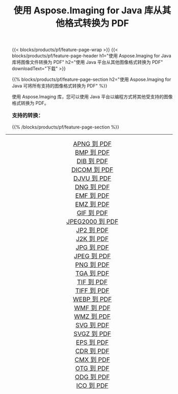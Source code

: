 ﻿---
title: 使用 Aspose.Imaging for Java 库从其他格式转换为 PDF 
weight: 3920
url: /zh-hans/java/conversion/to/pdf/ 
lang: zh-hans
langdirlevel: 2
locales: zh-hans,ja,it,ru,de,es,fr,nl,id,lt,pl,pt,vi,tr,ko,zh-hant,ar,hi,th,sv,cs,uk,he
description: 使用 Aspose.Imaging，您可以使用 Java 从其他格式转换为 PDF
---

{{< blocks/products/pf/feature-page-wrap >}}
{{< blocks/products/pf/feature-page-header h1="使用 Aspose.Imaging for Java 库将图像文件转换为 PDF" h2="使用 Java 平台从其他图像格式转换为 PDF" downloadText="下载" >}}


{{% blocks/products/pf/feature-page-section  h2="使用 Aspose.Imaging for Java 可将所有支持的图像格式转换为 PDF" %}}
<p align=justify>使用 Aspose.Imaging 库，您可以使用 Java 平台以编程方式将其他受支持的图像格式转换为 PDF。</p>
<h3 style="margin-top:16px;">
支持的转换：
</h3>
{{% /blocks/products/pf/feature-page-section %}}
<div class="container-fluid productfamilypage bg-gray">
    <div class="convertypes bg-gray agp-content section">
        <div class="container">
		<hr style="margin-left:-20px;"/>
		<div class="row other-converters" style="gap: 10px;font-size: 19px;text-align:center;">
		    <div class='col-md-3 other-converter remove-lp remove-rp'><a href="/imaging/zh-hans/java/conversion/apng-to-pdf/" style="padding:15px;">APNG 到 PDF</a></div>
<div class='col-md-3 other-converter remove-lp remove-rp'><a href="/imaging/zh-hans/java/conversion/bmp-to-pdf/" style="padding:15px;">BMP 到 PDF</a></div>
<div class='col-md-3 other-converter remove-lp remove-rp'><a href="/imaging/zh-hans/java/conversion/dib-to-pdf/" style="padding:15px;">DIB 到 PDF</a></div>
<div class='col-md-3 other-converter remove-lp remove-rp'><a href="/imaging/zh-hans/java/conversion/dicom-to-pdf/" style="padding:15px;">DICOM 到 PDF</a></div>
<div class='col-md-3 other-converter remove-lp remove-rp'><a href="/imaging/zh-hans/java/conversion/djvu-to-pdf/" style="padding:15px;">DJVU 到 PDF</a></div>
<div class='col-md-3 other-converter remove-lp remove-rp'><a href="/imaging/zh-hans/java/conversion/dng-to-pdf/" style="padding:15px;">DNG 到 PDF</a></div>
<div class='col-md-3 other-converter remove-lp remove-rp'><a href="/imaging/zh-hans/java/conversion/emf-to-pdf/" style="padding:15px;">EMF 到 PDF</a></div>
<div class='col-md-3 other-converter remove-lp remove-rp'><a href="/imaging/zh-hans/java/conversion/emz-to-pdf/" style="padding:15px;">EMZ 到 PDF</a></div>
<div class='col-md-3 other-converter remove-lp remove-rp'><a href="/imaging/zh-hans/java/conversion/gif-to-pdf/" style="padding:15px;">GIF 到 PDF</a></div>
<div class='col-md-3 other-converter remove-lp remove-rp'><a href="/imaging/zh-hans/java/conversion/jpeg2000-to-pdf/" style="padding:15px;">JPEG2000 到 PDF</a></div>
<div class='col-md-3 other-converter remove-lp remove-rp'><a href="/imaging/zh-hans/java/conversion/jp2-to-pdf/" style="padding:15px;">JP2 到 PDF</a></div>
<div class='col-md-3 other-converter remove-lp remove-rp'><a href="/imaging/zh-hans/java/conversion/j2k-to-pdf/" style="padding:15px;">J2K 到 PDF</a></div>
<div class='col-md-3 other-converter remove-lp remove-rp'><a href="/imaging/zh-hans/java/conversion/jpg-to-pdf/" style="padding:15px;">JPG 到 PDF</a></div>
<div class='col-md-3 other-converter remove-lp remove-rp'><a href="/imaging/zh-hans/java/conversion/jpeg-to-pdf/" style="padding:15px;">JPEG 到 PDF</a></div>
<div class='col-md-3 other-converter remove-lp remove-rp'><a href="/imaging/zh-hans/java/conversion/png-to-pdf/" style="padding:15px;">PNG 到 PDF</a></div>
<div class='col-md-3 other-converter remove-lp remove-rp'><a href="/imaging/zh-hans/java/conversion/tga-to-pdf/" style="padding:15px;">TGA 到 PDF</a></div>
<div class='col-md-3 other-converter remove-lp remove-rp'><a href="/imaging/zh-hans/java/conversion/tif-to-pdf/" style="padding:15px;">TIF 到 PDF</a></div>
<div class='col-md-3 other-converter remove-lp remove-rp'><a href="/imaging/zh-hans/java/conversion/tiff-to-pdf/" style="padding:15px;">TIFF 到 PDF</a></div>
<div class='col-md-3 other-converter remove-lp remove-rp'><a href="/imaging/zh-hans/java/conversion/webp-to-pdf/" style="padding:15px;">WEBP 到 PDF</a></div>
<div class='col-md-3 other-converter remove-lp remove-rp'><a href="/imaging/zh-hans/java/conversion/wmf-to-pdf/" style="padding:15px;">WMF 到 PDF</a></div>
<div class='col-md-3 other-converter remove-lp remove-rp'><a href="/imaging/zh-hans/java/conversion/wmz-to-pdf/" style="padding:15px;">WMZ 到 PDF</a></div>
<div class='col-md-3 other-converter remove-lp remove-rp'><a href="/imaging/zh-hans/java/conversion/svg-to-pdf/" style="padding:15px;">SVG 到 PDF</a></div>
<div class='col-md-3 other-converter remove-lp remove-rp'><a href="/imaging/zh-hans/java/conversion/svgz-to-pdf/" style="padding:15px;">SVGZ 到 PDF</a></div>
<div class='col-md-3 other-converter remove-lp remove-rp'><a href="/imaging/zh-hans/java/conversion/eps-to-pdf/" style="padding:15px;">EPS 到 PDF</a></div>
<div class='col-md-3 other-converter remove-lp remove-rp'><a href="/imaging/zh-hans/java/conversion/cdr-to-pdf/" style="padding:15px;">CDR 到 PDF</a></div>
<div class='col-md-3 other-converter remove-lp remove-rp'><a href="/imaging/zh-hans/java/conversion/cmx-to-pdf/" style="padding:15px;">CMX 到 PDF</a></div>
<div class='col-md-3 other-converter remove-lp remove-rp'><a href="/imaging/zh-hans/java/conversion/otg-to-pdf/" style="padding:15px;">OTG 到 PDF</a></div>
<div class='col-md-3 other-converter remove-lp remove-rp'><a href="/imaging/zh-hans/java/conversion/odg-to-pdf/" style="padding:15px;">ODG 到 PDF</a></div>
<div class='col-md-3 other-converter remove-lp remove-rp'><a href="/imaging/zh-hans/java/conversion/ico-to-pdf/" style="padding:15px;">ICO 到 PDF</a></div>
                </div>
        </div>
    </div>
</div>
<br/>


